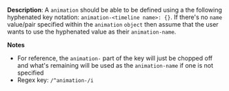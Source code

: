 __Description__: A `animation` should be able to be defined using a the following hyphenated key notation: `animation-<timeline name>: {}`. If there's no `name` value/pair specified within the `animation` `object` then assume that the user wants to use the hyphenated value as their `animation-name`.

__Notes__

+ For reference, the `animation-` part of the key will just be chopped off and what's remaining will be used as the `animation-name` if one is not specified
+ Regex key: `/^animation-/i`